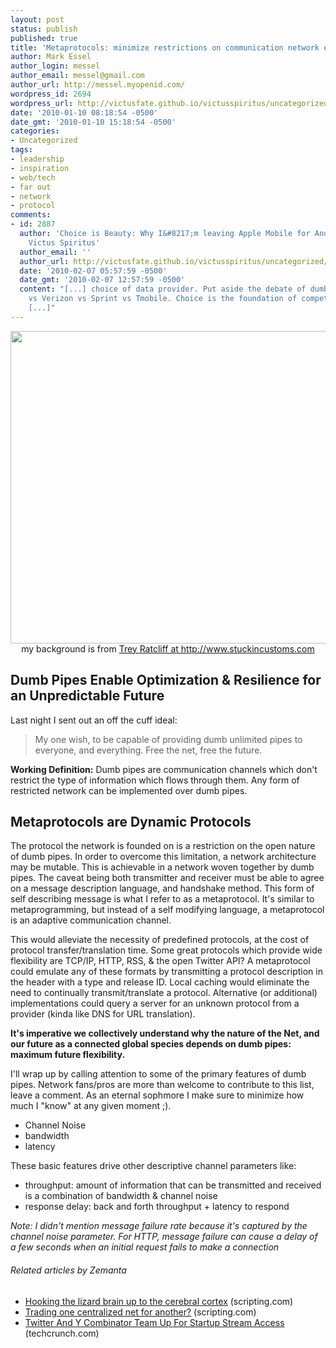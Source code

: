 ```yaml
---
layout: post
status: publish
published: true
title: 'Metaprotocols: minimize restrictions on communication network evolution '
author: Mark Essel
author_login: messel
author_email: messel@gmail.com
author_url: http://messel.myopenid.com/
wordpress_id: 2694
wordpress_url: http://victusfate.github.io/victusspiritus/uncategorized/2010/01/10/metaprotocols-minimize-restrictions-on-communication-network-evolution/
date: '2010-01-10 08:18:54 -0500'
date_gmt: '2010-01-10 15:18:54 -0500'
categories:
- Uncategorized
tags:
- leadership
- inspiration
- web/tech
- far out
- network
- protocol
comments:
- id: 2887
  author: 'Choice is Beauty: Why I&#8217;m leaving Apple Mobile for Android &raquo;
    Victus Spiritus'
  author_email: ''
  author_url: http://victusfate.github.io/victusspiritus/uncategorized/2010/02/07/choice-is-beauty-why-im-leaving-apple-mobile-for-android/
  date: '2010-02-07 05:57:59 -0500'
  date_gmt: '2010-02-07 12:57:59 -0500'
  content: "[...] choice of data provider. Put aside the debate of dumb pipes, AT&amp;T
    vs Verizon vs Sprint vs Tmobile. Choice is the foundation of competition. I want
    [...]"
---
```

<p style="text-align: center;"><a href="http://twitter.com/VictusFate/status/7581924561"><img class="size-large wp-image-2700" title="Status" src="{{ site.url }}/assets/2010/01/Status-1024x640.png" alt="" width="800" height="500" /></a><br />
my background is from <a href="http://www.stuckincustoms.com">Trey Ratcliff at http://www.stuckincustoms.com</a></p>
<h2>Dumb Pipes Enable Optimization &amp; Resilience for an Unpredictable Future</h2>
<p>Last night I sent out an off the cuff ideal:</p>
<blockquote><p>My one wish, to be capable of providing dumb unlimited pipes to everyone, and everything. Free the net, free the future.</p></blockquote>
<p><strong>Working Definition:</strong> Dumb pipes are communication channels which don't restrict the type of information which flows through them. Any form of restricted network can be implemented over dumb pipes.</p>
<h2>Metaprotocols are Dynamic Protocols</h2>
<p>The protocol the network is founded on is a restriction on the open nature of dumb pipes. In order to overcome this limitation, a network architecture may be mutable. This is achievable in a network woven together by dumb pipes. The caveat being both transmitter and receiver must be able to agree on a message description language, and handshake method. This form of self describing message is what I refer to as a metaprotocol. It's similar to metaprogramming, but instead of a self modifying language, a metaprotocol is an adaptive communication channel.</p>
<p>This would alleviate the necessity of predefined protocols, at the cost of protocol transfer/translation time. Some great protocols which provide wide flexibility are TCP/IP, HTTP, RSS, &amp; the open Twitter API? A metaprotocol could emulate any of these formats by transmitting a protocol description in the header with a type and release ID. Local caching would eliminate the need to continually transmit/translate a protocol. Alternative (or additional) implementations could query a server for an unknown protocol from a provider (kinda like DNS for URL translation).</p>
<p><strong>It's imperative we collectively understand why the nature of the Net, and our future as a connected global species depends on dumb pipes: maximum future flexibility.</strong></p>
<p>I'll wrap up by calling attention to some of the primary features of dumb pipes. Network fans/pros are more than welcome to contribute to this list, leave a comment. As an eternal sophmore I make sure to minimize how much I "know" at any given moment ;).</p>
<ul>
<li>Channel Noise</li>
<li>bandwidth</li>
<li>latency</li>
</ul>
<p>These basic features drive other descriptive channel parameters like:</p>
<ul>
<li>throughput: amount of information that can be transmitted and received is a combination of bandwidth &amp; channel noise</li>
<li>response delay: back and forth throughput + latency to respond</li>
</ul>
<p><em>Note: I didn't mention message failure rate because it's captured by the channel noise parameter. For HTTP, message failure can cause a delay of a few seconds when an initial request fails to make a connection</em></p>
<h6 class="zemanta-related-title" style="font-size: 1em;">Related articles by Zemanta</h6>
<ul class="zemanta-article-ul">
<li class="zemanta-article-ul-li"><a href="http://www.scripting.com/stories/2009/09/20/hookingTheLizardBrainUpToT.html">Hooking the lizard brain up to the cerebral cortex</a> (scripting.com)</li>
<li class="zemanta-article-ul-li"><a href="http://www.scripting.com/stories/2009/08/07/tradingOneCentralizedNetFo.html">Trading one centralized net for another?</a> (scripting.com)</li>
<li class="zemanta-article-ul-li"><a href="http://www.techcrunch.com/2009/10/26/twitter-and-y-combinator-team-up-for-startup-stream-access/">Twitter And Y Combinator Team Up For Startup Stream Access</a> (techcrunch.com)</li>
</ul>

